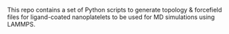 This repo contains a set of Python scripts to generate topology & forcefield files for ligand-coated nanoplatelets to be used for MD simulations using LAMMPS.  
